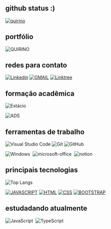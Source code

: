 ## github status :) 
[![quirino](https://github-readme-stats.vercel.app/api?username=ojonatasquirino&show_icons=true&theme=dark#gh-dark-mode-only)](https://github.com/ojonatasquirino/github-readme-stats#gh-dark)

## portfólio

![QUIRINO](https://img.shields.io/badge/em%20construção-%20portfólio-007ACC?style=for-the-badge&logo=About.quirino&logoColor=white)

## redes para contato

[![Linkedin](https://img.shields.io/badge/LinkedIn-0D1117?style=for-the-badge&logo=linkedin&logoColor=007ACC)](https://www.linkedin.com/in/jonatasquirino/)
[![GMAIL](https://img.shields.io/badge/Gmail-0D1117?style=for-the-badge&logo=gmail&logoColor=red)](mailto:quirinoj02@gmail.com)
[![Linktree](https://img.shields.io/badge/linktree-0D1117?style=for-the-badge&logo=linktree&logoColor=green)](https://linktr.ee/ojonatasquirino)

## formação acadêmica

![Estácio](https://img.shields.io/badge/faculdade_Tecnológica-estácio-007ACC?style=for-the-badge&logo=estacio&logoColor=blue)

![ADS](https://img.shields.io/badge/Desenvolvimento_De_Software_-4ºsemestre-007ACC?style=for-the-badge&logo=estacio&logoColor=blue)


## ferramentas de trabalho

![Visual Studio Code](https://img.shields.io/badge/-Visual%20Studio%20Code-0D1117?style=for-the-badge&logo=visual-studio-code&logoColor=007ACC&labelColor=0D1117)
![Git](https://img.shields.io/badge/-Git-0D1117?style=for-the-badge&logo=git&labelColor=0D1117)
![GitHub](https://img.shields.io/badge/-GitHub-0D1117?style=for-the-badge&logo=github&labelColor=0D1117)&nbsp;

![Windows](https://img.shields.io/badge/Windows-0D1117?style=for-the-badge&logo=windows&labelColor=0D1117)&nbsp;
![microsoft-office](https://img.shields.io/badge/Office-0D1117?style=for-the-badge&logo=microsoft-office&labelColor=0D1117)&nbsp;
![notion](https://img.shields.io/badge/Notion-0D1117?style=for-the-badge&logo=notion&logoColor=white)

 ## principais tecnologias

![Top Langs](https://github-readme-stats.vercel.app/api/top-langs/?username=ojonatasquirino&layout=compact&theme=dark)

[![JAVASCRIPT](https://img.shields.io/badge/JavaScript-0D1117?style=for-the-badge&logo=javascript&logoColor=yellow)]()
[![HTML](https://img.shields.io/badge/HTML5-0D1117?style=for-the-badge&logo=html5&logoColor=red)]()
[![CSS](https://img.shields.io/badge/CSS3-0D1117?style=for-the-badge&logo=css3&logoColor=007ACC)]()
[![BOOTSTRAP](https://img.shields.io/badge/Bootstrap-0D1117?style=for-the-badge&logo=bootstrap&logoColor=b99aff)]()


## estudadando atualmente
![JavaScript](https://img.shields.io/badge/-JavaScript-0D1117?style=for-the-badge&logo=javascript&labelColor=0D1117&textColor=0D1117)&nbsp;
![TypeScript](https://img.shields.io/badge/TypeScript-0D1117?style=for-the-badge&logo=typescript&logoColor=007ACC)









